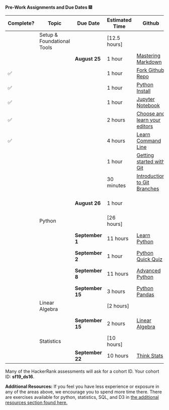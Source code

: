 **Pre-Work Assignments and Due Dates**  :fireworks:


Complete? | Topic | Due Date | Estimated Time | Github | HackerRank
------- | ------- |--------  | -------------- | ------ | ---------- 
| | Setup & Foundational Tools | | [12.5 hours]		
| | | **August 25**	| 1 hour |	[Mastering Markdown](https://github.com/thisismetis/dsp/blob/master/lessons/markdown)
:white_check_mark: | | |  1 hour | [Fork Github Repo](https://github.com/thisismetis/dsp/blob/master/lessons/git_fork)
:white_check_mark: | | |  1 hour	| [Python Install](https://github.com/thisismetis/dsp/blob/master/lessons/install)
:white_check_mark: | | |  1 hour |	[Jupyter Notebook](https://github.com/thisismetis/dsp/blob/master/lessons/install_jupyter)
:white_check_mark: | | |  2 hours	| [Choose and learn your editors](https://github.com/thisismetis/dsp/blob/master/lessons/editors)
:white_check_mark: | | |  4 hours	| [Learn Command Line](https://github.com/thisismetis/dsp/blob/master/lessons/command_line)
| | | |  1 hour	| [Getting started with Git](https://github.com/thisismetis/dsp/blob/master/lessons/git_intro)
| | | |  30 minutes	| [Introduction to Git Branches](https://github.com/thisismetis/dsp/blob/master/lessons/git_branches)
| | | **August 26**	|1 hour	| | 	[Foundational Tools Assessment](http://hr.gs/metis_setup_quiz)
| | Python |	| [26 hours]		
| |  | **September 1**	| 11 hours |	[Learn Python](https://github.com/thisismetis/dsp/blob/master/lessons/python_intro)	| [Python Basics Assessment](https://www.hackerrank.com/tests/8m6rq2l95ce/23fdcf3cdca59977a3283d8200d9055e)
| | |  **September 2** |	1 hour	|	[Python Quick Quiz](http://hr.gs/python_quick_quiz)
| | |  **September 8** |	11 hours	| [Advanced Python](https://github.com/thisismetis/dsp/blob/master/lessons/python_advanced) |	[Advanced Python Assessment](https://www.hackerrank.com/tests/26irkei0251/6bb559f23e4bb1d1e9cd66fc886f76a9?mc_cid=ac2b0f9662&mc_eid=2dc3f53bdb)
| | |  **September 15** |	3 hours |	[Python Pandas](https://github.com/thisismetis/dsp/blob/master/lessons/pandas_intro) |	[Pandas Assessment](https://www.hackerrank.com/tests/beg202nchad/a3ae8be11d8345e83400e68ea9fa10e5)
| | Linear Algebra |	| [2 hours]		
| | | **September 15**	 |2 hours	| [Linear Algebra](https://github.com/thisismetis/dsp/blob/master/lessons/linear_algebra)	| [Linear Algebra Assessment](https://www.hackerrank.com/tests/f069ddpl41e/b2a178cb63902abefe98edde08055336?mc_cid=ac2b0f9662&mc_eid=2dc3f53bdb)
| | Statistics	| | [10 hours]		
| | | **September 22** |	10 hours |	[Think Stats](https://github.com/thisismetis/dsp/blob/master/lessons/statistics)

Many of the HackerRank assessments will ask for a cohort ID. Your cohort ID: **sf19_ds16**.

**Additional Resources:** If you feel you have less experience or exposure in any of the areas above, we encourage you to spend more time there. There are exercises available for python, statistics, SQL, and D3 in [the additional resources section found here.](https://github.com/thisismetis/dsp/tree/master/lessons/more_resources)
